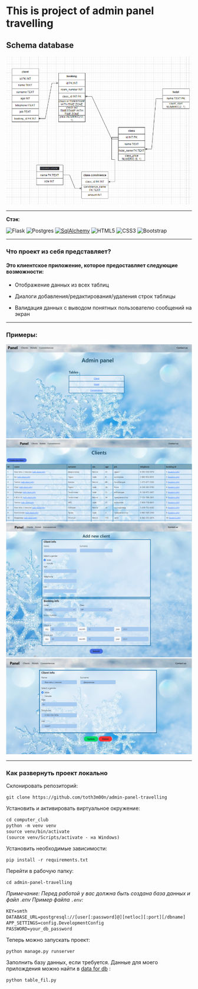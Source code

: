 # This is project of admin panel travelling

## Schema database 

![alt schema](schema.png)

---


**Стэк**:

![Flask](https://img.shields.io/badge/flask-%23000.svg?style=for-the-badge&logo=flask&logoColor=white)
![Postgres](https://img.shields.io/badge/postgres-%23316192.svg?style=for-the-badge&logo=postgresql&logoColor=white)
[![SqlAlchemy](https://img.shields.io/badge/SqlAlchemy-%2307405e.svg?&style=for-the-badge&logo=SqlAlchemy&logoColor=white)](https://www.sqlalchemy.org/)
![HTML5](https://img.shields.io/badge/html5-%23E34F26.svg?style=for-the-badge&logo=html5&logoColor=white)
![CSS3](https://img.shields.io/badge/css3-%231572B6.svg?style=for-the-badge&logo=css3&logoColor=white)
![Bootstrap](https://img.shields.io/badge/bootstrap-%238511FA.svg?style=for-the-badge&logo=bootstrap&logoColor=white)

---
### **Что проект из себя представляет?**

#### Это клиентское приложение, которое предоставляет следующие возможности:
  
- Отображение данных из всех таблиц
  
- Диалоги добавления/редактирования/удаления строк таблицы
  
- Валидация данных с выводом понятных пользователю сообщений на экран

---
### Примеры:

![ex one](examples/index_page.png)
![ex two](examples/clients.png)
![ex three](examples/add_client.png)
![ex four](examples/update_client.png)

---

### Как развернуть проект локально

Склонировать репозиторий:
```
git clone https://github.com/toth3m00n/admin-panel-travelling
```
Установить и активировать виртуальное окружение:
```
cd computer_club
python -m venv venv
source venv/bin/activate
(source venv/Scripts/activate - на Windows)
```
Установить необходимые зависимости:
```
pip install -r requirements.txt
```
Перейти в рабочую папку:
```
cd admin-panel-travelling
```

*Примечание:*
*Перед работой у вас должна быть создана база данных и файл .env*
*Пример файла `.env`:*
```
KEY=smth
DATABASE_URL=postgresql://[user[:password]@][netloc][:port][/dbname]
APP_SETTINGS=config.DevelopmentConfig
PASSWORD=your_db_password
```

Теперь можно запускать проект:
```
python manage.py runserver
```

Заполнить базу данных, если требуется. Данные для моего прилождения можно найти в [data for db](https://github.com/toth3m00n/admin-panel-travelling/blob/main/app/table/data_for_db.py) :
```
python table_fil.py
```
